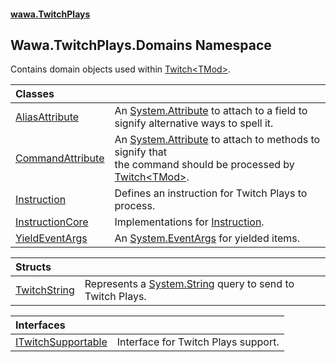 #### [wawa.TwitchPlays](index.md 'index')

## Wawa.TwitchPlays.Domains Namespace

Contains domain objects used within [Twitch&lt;TMod&gt;](Twitch_TMod_.md 'Wawa.TwitchPlays.Twitch<TMod>').

| Classes | |
| :--- | :--- |
| [AliasAttribute](AliasAttribute.md 'Wawa.TwitchPlays.Domains.AliasAttribute') | An [System.Attribute](https://docs.microsoft.com/en-us/dotnet/api/System.Attribute 'System.Attribute') to attach to a field to signify alternative ways to spell it. |
| [CommandAttribute](CommandAttribute.md 'Wawa.TwitchPlays.Domains.CommandAttribute') | An [System.Attribute](https://docs.microsoft.com/en-us/dotnet/api/System.Attribute 'System.Attribute') to attach to methods to signify that<br/>the command should be processed by [Twitch&lt;TMod&gt;](Twitch_TMod_.md 'Wawa.TwitchPlays.Twitch<TMod>'). |
| [Instruction](Instruction.md 'Wawa.TwitchPlays.Domains.Instruction') | Defines an instruction for Twitch Plays to process. |
| [InstructionCore](InstructionCore.md 'Wawa.TwitchPlays.Domains.InstructionCore') | Implementations for [Instruction](Instruction.md 'Wawa.TwitchPlays.Domains.Instruction'). |
| [YieldEventArgs](YieldEventArgs.md 'Wawa.TwitchPlays.Domains.YieldEventArgs') | An [System.EventArgs](https://docs.microsoft.com/en-us/dotnet/api/System.EventArgs 'System.EventArgs') for yielded items. |

| Structs | |
| :--- | :--- |
| [TwitchString](TwitchString.md 'Wawa.TwitchPlays.Domains.TwitchString') | Represents a [System.String](https://docs.microsoft.com/en-us/dotnet/api/System.String 'System.String') query to send to Twitch Plays. |

| Interfaces | |
| :--- | :--- |
| [ITwitchSupportable](ITwitchSupportable.md 'Wawa.TwitchPlays.Domains.ITwitchSupportable') | Interface for Twitch Plays support. |
